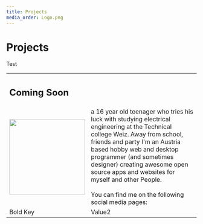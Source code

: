 ```yaml
---
title: Projects
media_order: Logo.png
---
```


# Projects

Test

| | |
|:- |:-|
| <h2>Coming Soon</h2> | |
| <img src="https://hampoelz.net/user/pages/home/_projects/Logo.png" width="200" /> | a 16 year old teenager who tries his luck with studying electrical engineering at the Technical college Weiz. Away from school, friends and party I'm an Austria based hobby web and desktop programmer (and sometimes designer) creating awesome open source apps and websites for myself and other People.<br/><br/>You can find me on the following social media pages:|
| Bold Key   | Value2 |